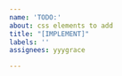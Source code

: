 ```yaml
---
name: 'TODO:'
about: css elements to add
title: "[IMPLEMENT]"
labels: ''
assignees: yyygrace

---
```



